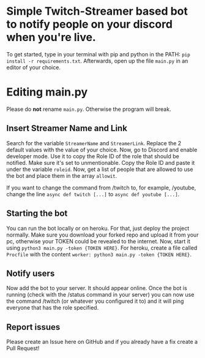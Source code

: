 # Simple Twitch-Streamer based bot to notify people on your discord when you're live.

To get started, type in your terminal with pip and python in the PATH:
`pip install -r requirements.txt`. Afterwards, open up the file `main.py` in an editor of your choice.


# Editing main.py
Please do **not** rename `main.py`. Otherwise the program will break.

## Insert Streamer Name and Link

Search for the variable `StreamerName` and `StreamerLink`. Replace the 2 default values with the value of your choice.
Now, go to Discord and enable developer mode. Use it to copy the Role ID of the role that should be notified. Make sure it's set to unmentionable. Copy the Role ID and paste it under the variable `roleid`. Now, get a list of people that are allowed to use the bot and place them in the array `allowit`.

If you want to change the command from /twitch to, for example, /youtube, change the line `async def twitch [...]` to `async def youtube [...]`.

## Starting the bot

You can run the bot locally or on heroku. For that, just deploy the project normally. Make sure you download your forked repo and upload it from your pc, otherwise your TOKEN could be revealed to the internet.
Now, start it using `python3 main.py -token {TOKEN HERE}`. For heroku, create a file called `Procfile` with the content `worker: python3 main.py -token {TOKEN HERE}`.

## Notify users
Now add the bot to your server. It should appear online.
Once the bot is running (check with the /status command in your server) you can now use the command /twitch (or whatever you configured it to) and it will ping everyone that has the role specified.

## Report issues
Please create an Issue here on GitHub and if you already have a fix create a Pull Request!
